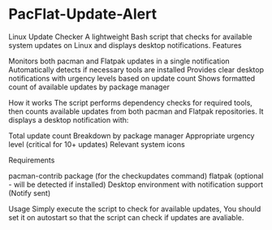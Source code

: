 # PacFlat-Update-Alert
Linux Update Checker
A lightweight Bash script that checks for available system updates on Linux and displays desktop notifications.
Features

Monitors both pacman and Flatpak updates in a single notification
Automatically detects if necessary tools are installed
Provides clear desktop notifications with urgency levels based on update count
Shows formatted count of available updates by package manager

How it works
The script performs dependency checks for required tools, then counts available updates from both pacman and Flatpak repositories. It displays a desktop notification with:

Total update count
Breakdown by package manager
Appropriate urgency level (critical for 10+ updates)
Relevant system icons

Requirements

pacman-contrib package (for the checkupdates command)
flatpak (optional - will be detected if installed)
Desktop environment with notification support (Notify sent)

Usage
Simply execute the script to check for available updates,
You should set it on autostart so that the script can check if updates are avaliable.
